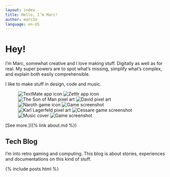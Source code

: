 ```yaml
---
layout: index
title: Hello, I’m Marc!
author: marc2o
language: en-US
---
```


# Hey!

I’m Marc, somewhat creative and I love making stuff. Digitally as well as for real. My super powers are to spot what’s missing, simplify what’s complex, and explain both easily comprehensible.

I like to make stuff in design, code and music.

<figure class="grid">
  <img src="/images/icons/textmate.png" alt="TextMate app icon">
  <img src="/images/icons/zettlr.png" alt="Zettlr app icon">
  <img src="/images/pixelart/the-son-of-man.png" alt="The Son of Man pixel art">
  <img src="/images/pixelart/david.png" alt="David pixel art">
  <img src="/images/icons/naroth.png" alt="Naroth game icon">
  <img src="/images/gamedev-love.png" alt="Game screenshot">
  <img src="/images/pixelart/karl.png" alt="Karl Lagerfeld pixel art">
  <img src="/images/cessare.png" alt="Cessare game screenshot">
  <img src="/images/bandcamp.nano.jpg" alt="Music cover">
  <img src="/images/gamedev-c.png" alt="Game screenshot">
</figure>


[See more.]({% link about.md %})


## Tech Blog

I’m into retro gaming and computing. This blog is about stories, experiences and documentations on this kind of stuff.

{% include posts.html %}
